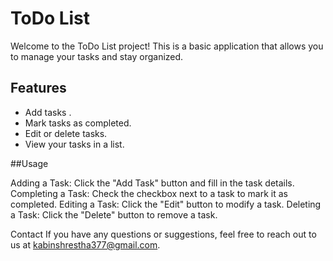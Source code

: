 # ToDo List

Welcome to the ToDo List project! This is a basic application that allows you to manage your tasks and stay organized.

## Features

- Add tasks .
- Mark tasks as completed.
- Edit or delete tasks.
- View your tasks in a list.

##Usage

Adding a Task: Click the "Add Task" button and fill in the task details.
Completing a Task: Check the checkbox next to a task to mark it as completed.
Editing a Task: Click the "Edit" button to modify a task.
Deleting a Task: Click the "Delete" button to remove a task.

Contact
If you have any questions or suggestions, feel free to reach out to us at kabinshrestha377@gmail.com.
